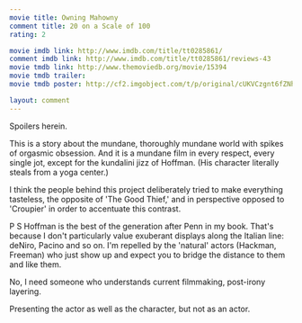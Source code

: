 ```yaml
---
movie title: Owning Mahowny
comment title: 20 on a Scale of 100
rating: 2

movie imdb link: http://www.imdb.com/title/tt0285861/
comment imdb link: http://www.imdb.com/title/tt0285861/reviews-43
movie tmdb link: http://www.themoviedb.org/movie/15394
movie tmdb trailer: 
movie tmdb poster: http://cf2.imgobject.com/t/p/original/cUKVCzgnt6fZNhfn1xRfvVZFsUH.jpg

layout: comment
---
```


Spoilers herein.

This is a story about the mundane, thoroughly mundane world with spikes of orgasmic  obsession. And it is a mundane film in every respect, every single jot, except for the  kundalini jizz of Hoffman. (His character literally steals from a yoga center.)

I think the people behind this project deliberately tried to make everything tasteless, the  opposite of 'The Good Thief,' and in perspective opposed to 'Croupier' in order to  accentuate this contrast.

P S Hoffman is the best of the generation after Penn in my book. That's because I don't  particularly value exuberant displays along the Italian line: deNiro, Pacino and so on. I'm  repelled by the 'natural' actors (Hackman, Freeman) who just show up and expect you to  bridge the distance to them and like them.

No, I need someone who understands current filmmaking, post-irony layering.

Presenting the actor as well as the character, but not as an actor.